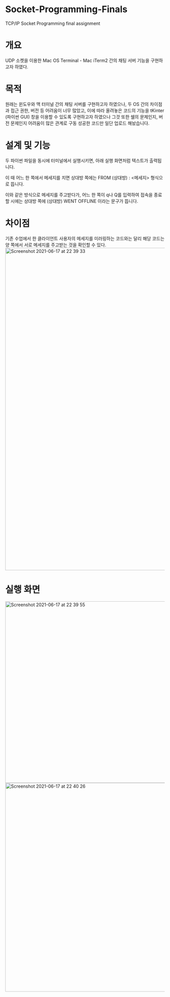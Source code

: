 # Socket-Programming-Finals
TCP/IP Socket Programming final assignment

# 개요
UDP 소켓을 이용한 Mac OS Terminal - Mac iTerm2 간의 채팅 서버 기능을 구현하고자 하였다.

# 목적
원래는 윈도우와 맥 터미널 간의 채팅 서버를 구현하고자 하였으나, 두 OS 간의 차이점과 접근 권한, 버전 등 어려움이 너무 많았고,
이에 따라 올려놓은 코드의 기능을 tKinter (파이썬 GUI) 창을 이용할 수 있도록 구현하고자 하였으나
그것 또한 쉘의 문제인지, 버전 문제인지 어려움이 많은 관계로 구동 성공한 코드만 일단 업로드 해놨습니다.


# 설계 및 기능
두 파이썬 파일을 동시에 터미널에서 실행시키면, 아래 실행 화면처럼 텍스트가 출력됩니다.

이 때 어느 한 쪽에서 메세지를 치면 상대방 쪽에는
FROM (상대방) : <메세지>
형식으로 뜹니다. 

이와 같은 방식으로 메세지를 주고받다가, 어느 한 쪽이 q나 Q를 입력하여 접속을 종료할 시에는 
상대방 쪽에 (상대방) WENT OFFLINE 이라는 문구가 뜹니다.


# 차이점
기존 수업에서 한 클라이언트 사용자의 메세지를 미러링하는 코드와는 달리
해당 코드는 양 쪽에서 서로 메세지를 주고받는 것을 확인할 수 있다.
<img width="1018" alt="Screenshot 2021-06-17 at 22 39 33" src="https://user-images.githubusercontent.com/74042902/122410485-ece37e80-cfbe-11eb-8cd2-8ab8deac4cf6.png">

# 실행 화면

<img width="573" alt="Screenshot 2021-06-17 at 22 39 55" src="https://user-images.githubusercontent.com/74042902/122410517-f2d95f80-cfbe-11eb-8ee7-498f0551cff2.png">
<img width="659" alt="Screenshot 2021-06-17 at 22 40 26" src="https://user-images.githubusercontent.com/74042902/122410525-f53bb980-cfbe-11eb-8946-a58bc153a3af.png">

